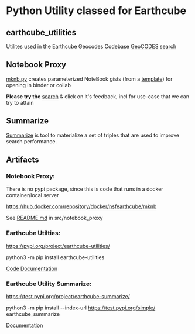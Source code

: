 # Python Utility classed for Earthcube

## earthcube_utilities

Utilites used in the Earthcube Geocodes Codebase
[GeoCODES](https://www.earthcube.org/geocodes) [search](https://geocodes.earthcube.org/) 


##  Notebook Proxy
[mknb.py](./notebook_proxy/mknb.py) 
creates parameterized NoteBook gists (from a [template](./notebook_proxy/templates)) for opening in binder or collab

**Please try the**  [search](https://geocodes.earthcube.org/) & click on it's feedback, incl for use-case that we can try to attain 

## Summarize
[Summarize](https://earthcube.github.io/earthcube_utilities/summarize/) is  tool to materialize a set of triples that are used to improve search performance.

## Artifacts
### Notebook Proxy:
There is no pypi package, since this is code that runs in a docker container/local server

https://hub.docker.com/repository/docker/nsfearthcube/mknb

See [README.md](https://earthcube.github.io/earthcube_utilities/notebook_proxy/) in src/notebook_proxy



### Earthcube Utilties:
https://pypi.org/project/earthcube-utilities/

python3 -m pip install earthcube-utilities

[Code Documentation](https://earthcube.github.io/earthcube_utilities/)

### Earthcube Utility Summarize:
https://test.pypi.org/project/earthcube-summarize/

python3 -m pip install --index-url https://test.pypi.org/simple/ earthcube_summarize

[Documentation](https://earthcube.github.io/earthcube_utilities/summarize/)


